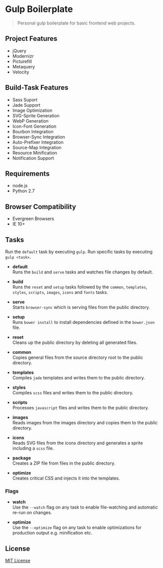 # Gulp Boilerplate
> Personal gulp boilerplate for basic frontend web projects.

## Project Features
- jQuery
- Modernizr
- Picturefill
- Metaquery
- Velocity

## Build-Task Features
- Sass Suport
- Jade Support
- Image Optimization
- SVG-Sprite Generation
- WebP Generation
- Icon-Font Generation
- Bourbon Integration
- Browser-Sync Integration
- Auto-Prefixer Integration
- Source-Map Integration
- Resource Minification
- Notification Support

## Requirements
- node.js
- Python 2.7

## Browser Compatibility
- Evergreen Browsers
- IE 10+

## Tasks

Run the `default` task by executing `gulp`. Run specific tasks by executing `gulp <task>`.

- **default**  
  Runs the `build` and `serve` tasks and watches file changes by default.

- **build**  
  Runs the `reset` and `setup` tasks followed by the `common`, `templates`, `styles`, `scripts`, `images`, `icons` and `fonts` tasks.

- **serve**  
  Starts `browser-sync` which is serving files from the public directory.

- **setup**  
  Runs `bower install` to install dependencies defined in the `bower.json` file.
  
- **reset**  
  Cleans up the public directory by deleting all generated files.

- **common**  
  Copies general files from the source directory root to the public directory.

- **templates**  
  Compiles `jade` templates and writes them to the public directory.

- **styles**  
  Compiles `scss` files and writes them to the public directory.

- **scripts**  
  Processes `javascript` files and writes them to the public directory.

- **images**  
  Reads images from the images directory and copies them to the public directory.

- **icons**  
  Reads SVG files from the icons directory and generates a sprite including a `scss` file.

- **package**  
  Creates a ZIP file from files in the public directory.

- **optimize**  
  Creates critical CSS and injects it into the templates.

### Flags

- **watch**  
  Use the `--watch` flag on any task to enable file-watching and automatic re-run on changes.

- **optimize**  
  Use the `--optimize` flag on any task to enable optimizations for production output e.g. minification etc.

## License
[MIT License][license]

[license]: http://thasmo.mit-license.org/
